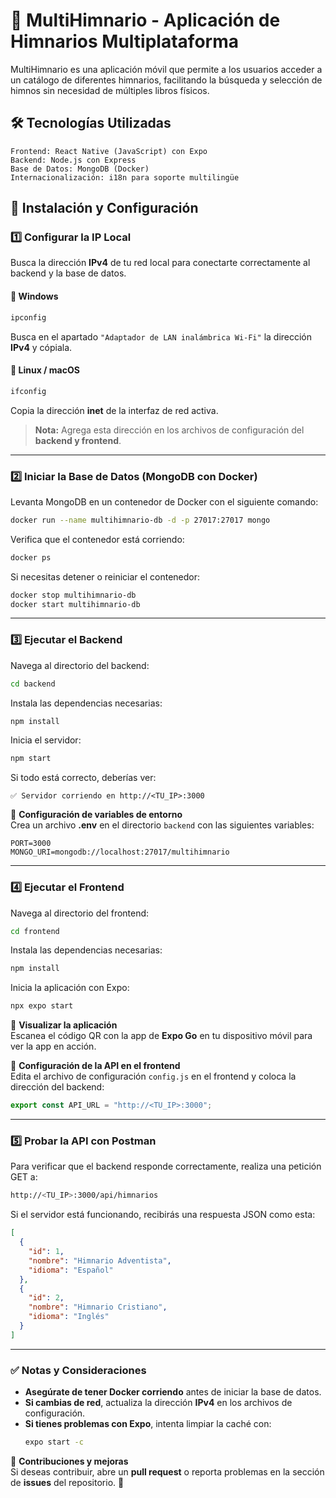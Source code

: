 # 📖 MultiHimnario - Aplicación de Himnarios Multiplataforma  

MultiHimnario es una aplicación móvil que permite a los usuarios acceder a un catálogo de diferentes himnarios, facilitando la búsqueda y selección de himnos sin necesidad de múltiples libros físicos.  

## 🛠️ Tecnologías Utilizadas  
```plaintext
Frontend: React Native (JavaScript) con Expo  
Backend: Node.js con Express  
Base de Datos: MongoDB (Docker)  
Internacionalización: i18n para soporte multilingüe  
```

## 🚀 Instalación y Configuración  

### 1️⃣ Configurar la IP Local  
Busca la dirección **IPv4** de tu red local para conectarte correctamente al backend y la base de datos.  

#### 📌 Windows  
```sh
ipconfig
```
Busca en el apartado `"Adaptador de LAN inalámbrica Wi-Fi"` la dirección **IPv4** y cópiala.  

#### 📌 Linux / macOS  
```sh
ifconfig
```
Copia la dirección **inet** de la interfaz de red activa.  

> **Nota:** Agrega esta dirección en los archivos de configuración del **backend y frontend**.  

---

### 2️⃣ Iniciar la Base de Datos (MongoDB con Docker)  
Levanta MongoDB en un contenedor de Docker con el siguiente comando:  

```sh
docker run --name multihimnario-db -d -p 27017:27017 mongo
```
Verifica que el contenedor está corriendo:  

```sh
docker ps
```  

Si necesitas detener o reiniciar el contenedor:  

```sh
docker stop multihimnario-db
docker start multihimnario-db
```

---

### 3️⃣ Ejecutar el Backend  
Navega al directorio del backend:  
```sh
cd backend
```
Instala las dependencias necesarias:  
```sh
npm install
```
Inicia el servidor:  
```sh
npm start
```
Si todo está correcto, deberías ver:  
```plaintext
✅ Servidor corriendo en http://<TU_IP>:3000
```

📌 **Configuración de variables de entorno**  
Crea un archivo **.env** en el directorio `backend` con las siguientes variables:  
```plaintext
PORT=3000
MONGO_URI=mongodb://localhost:27017/multihimnario
```

---

### 4️⃣ Ejecutar el Frontend  
Navega al directorio del frontend:  
```sh
cd frontend
```
Instala las dependencias necesarias:  
```sh
npm install
```
Inicia la aplicación con Expo:  
```sh
npx expo start
```
📱 **Visualizar la aplicación**  
Escanea el código QR con la app de **Expo Go** en tu dispositivo móvil para ver la app en acción.  

📌 **Configuración de la API en el frontend**  
Edita el archivo de configuración `config.js` en el frontend y coloca la dirección del backend:  
```js
export const API_URL = "http://<TU_IP>:3000";
```

---

### 5️⃣ Probar la API con Postman  
Para verificar que el backend responde correctamente, realiza una petición GET a:  

```sh
http://<TU_IP>:3000/api/himnarios
```

Si el servidor está funcionando, recibirás una respuesta JSON como esta:  
```json
[
  {
    "id": 1,
    "nombre": "Himnario Adventista",
    "idioma": "Español"
  },
  {
    "id": 2,
    "nombre": "Himnario Cristiano",
    "idioma": "Inglés"
  }
]
```

---

### ✅ Notas y Consideraciones  
- **Asegúrate de tener Docker corriendo** antes de iniciar la base de datos.  
- **Si cambias de red**, actualiza la dirección **IPv4** en los archivos de configuración.  
- **Si tienes problemas con Expo**, intenta limpiar la caché con:  
  ```sh
  expo start -c
  ```  

📌 **Contribuciones y mejoras**  
Si deseas contribuir, abre un **pull request** o reporta problemas en la sección de **issues** del repositorio. 🚀  

